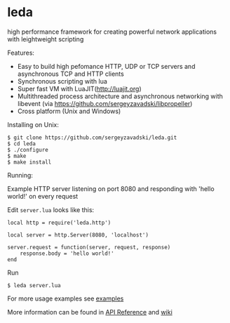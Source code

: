 leda
====

high performance framework for creating powerful network applications with leightweight scripting

Features:

* Easy to build high pefomance HTTP, UDP or TCP servers and asynchronous TCP and HTTP clients
* Synchronous scripting with lua 
* Super fast VM with LuaJIT(http://luajit.org)
* Multithreaded process architecture and asynchronous networking with libevent (via https://github.com/sergeyzavadski/libpropeller)
* Cross platform (Unix and Windows)

Installing on Unix:

    $ git clone https://github.com/sergeyzavadski/leda.git
    $ cd leda
    $ ./configure
    $ make
    $ make install
    

Running:

Example HTTP server listening on port 8080 and responding  with 'hello world!' on every request

Edit `server.lua` looks like this:

    local http = require('leda.http')

    local server = http.Server(8080, 'localhost')

    server.request = function(server, request, response)
        response.body = 'hello world!'
    end
    
Run

    $ leda server.lua


For more usage examples see [examples](https://github.com/sergeyzavadski/leda/tree/master/examples)

More information can be found in [API Reference](http://sergeyzavadski.github.io/leda/) and [wiki](https://github.com/sergeyzavadski/leda/wiki)		

